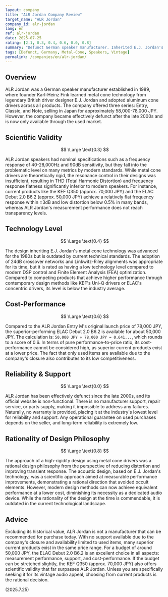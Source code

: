 ```yaml
---
layout: company
title: "ALR Jordan Company Review"
target_name: "ALR Jordan"
company_id: alr-jordan
lang: en
ref: alr-jordan
date: 2025-07-25
rating: [2.1, 0.3, 0.4, 0.6, 0.0, 0.8]
summary: "Defunct German speaker manufacturer. Inherited E.J. Jordan's metal cone technology but measurement performance falls short of modern standards, with no support available."
tags: [Defunct, Germany, Metal-Cone, Speakers, Vintage]
permalink: /companies/en/alr-jordan/
---
```

## Overview

ALR Jordan was a German speaker manufacturer established in 1989, where founder Karl-Heinz Fink learned metal cone technology from legendary British driver designer E.J. Jordan and adopted aluminum cone drivers across all products. The company offered three series: Entry, Classic, and Note, selling in Japan for approximately 58,000-78,000 JPY. However, the company became effectively defunct after the late 2000s and is now only available through the used market.

## Scientific Validity

$$ \Large \text{0.3} $$

ALR Jordan speakers had nominal specifications such as a frequency response of 40-28,000Hz and 90dB sensitivity, but they fall into the problematic level on many metrics by modern standards. While metal cone drivers are theoretically rigid, the resonance control in their designs was insufficient, resulting in THD (Total Harmonic Distortion) and frequency response flatness significantly inferior to modern speakers. For instance, current products like the KEF Q350 (approx. 70,000 JPY) and the ELAC Debut 2.0 B6.2 (approx. 50,000 JPY) achieve a relatively flat frequency response within ±3dB and low distortion below 0.5% in many bands, whereas ALR Jordan's measurement performance does not reach transparency levels.

## Technology Level

$$ \Large \text{0.4} $$

The design inheriting E.J. Jordan's metal cone technology was advanced for the 1980s but is outdated by current technical standards. The adoption of 24dB crossover networks and Linkwitz-Riley alignments was appropriate for its time, but it is rated as having a low technology level compared to modern DSP control and Finite Element Analysis (FEA) optimization. Compared to competing products that achieve higher performance through contemporary design methods like KEF's Uni-Q drivers or ELAC's concentric drivers, its level is below the industry average.

## Cost-Performance

$$ \Large \text{0.6} $$

Compared to the ALR Jordan Entry M's original launch price of 78,000 JPY, the superior-performing ELAC Debut 2.0 B6.2 is available for about 50,000 JPY. The calculation is: `50,000 JPY ÷ 78,000 JPY = 0.641...`, which rounds to a score of 0.6. In terms of pure performance-to-price ratio, its cost-performance cannot be considered high, as superior current products exist at a lower price. The fact that only used items are available due to the company's closure also contributes to its low competitiveness.

## Reliability & Support

$$ \Large \text{0.0} $$

ALR Jordan has been effectively defunct since the late 2000s, and its official website is non-functional. There is no manufacturer support, repair service, or parts supply, making it impossible to address any failures. Naturally, no warranty is provided, placing it at the industry's lowest level for reliability and support. Any operational guarantee on used purchases depends on the seller, and long-term reliability is extremely low.

## Rationality of Design Philosophy

$$ \Large \text{0.8} $$

The approach of a high-rigidity design using metal cone drivers was a rational design philosophy from the perspective of reducing distortion and improving transient response. The acoustic design, based on E.J. Jordan's technology, was a scientific approach aimed at measurable performance improvements, demonstrating a rational direction that avoided occult elements. However, modern design methods can now achieve equivalent performance at a lower cost, diminishing its necessity as a dedicated audio device. While the rationality of the design at the time is commendable, it is outdated in the current technological landscape.

## Advice

Excluding its historical value, ALR Jordan is not a manufacturer that can be recommended for purchase today. With no support available due to the company's closure and availability limited to used items, many superior current products exist in the same price range. For a budget of around 50,000 JPY, the ELAC Debut 2.0 B6.2 is an excellent choice in all aspects: measurement performance, support, and cost-performance. If the budget can be stretched slightly, the KEF Q350 (approx. 70,000 JPY) also offers scientific validity that far surpasses ALR Jordan. Unless you are specifically seeking it for its vintage audio appeal, choosing from current products is the rational decision.

(2025.7.25)
